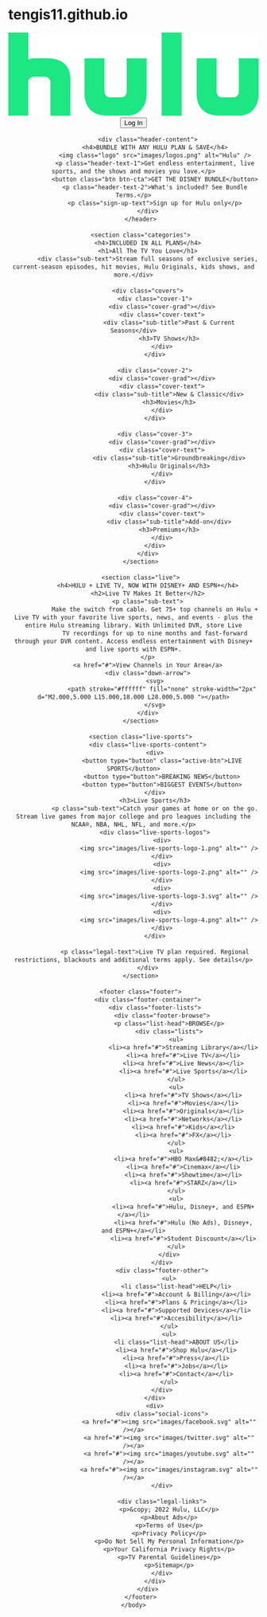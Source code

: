 # tengis11.github.io
<!DOCTYPE html>
<html lang="en">
	<head>
		<meta charset="UTF-8" />
		<meta http-equiv="X-UA-Compatible" content="IE=edge" />
		<meta name="viewport" content="width=device-width, initial-scale=1.0" />
		<link rel="stylesheet" href="styles.css" />
		<meta
			name="description"
			content="Watch TV shows and movies online. Stream TV episodes of Grey's Anatomy, This Is Us, Bob's Burgers, Brooklyn Nine-Nine, Empire, SNL, and popular movies on your favorite devices. Start your free trial now. Cancel anytime."
		/>
		<meta name="keywords" content="hulu, movie, tv shows, watch tv" />
		<meta name="author" content="Tengis" />
		<title>Hulu</title>
	</head>
	<body>
		<header class="header">
			<nav>
				<div class="logo-header">
					<img src="images/logo.png" alt="logo" />
				</div>
				<div>
					<button class="login-btn" type="button">Log In</button>
				</div>
			</nav>

			<div class="header-content">
				<h4>BUNDLE WITH ANY HULU PLAN & SAVE</h4>
				<img class="logo" src="images/logos.png" alt="Hulu" />
				<p class="header-text-1">Get endless entertainment, live sports, and the shows and movies you love.</p>
				<button class="btn btn-cta">GET THE DISNEY BUNDLE</button>
				<p class="header-text-2">What's included? See Bundle Terms.</p>
				<p class="sign-up-text">Sign up for Hulu only</p>
			</div>
		</header>

		<section class="categories">
			<h4>INCLUDED IN ALL PLANS</h4>
			<h1>All The TV You Love</h1>
			<div class="sub-text">Stream full seasons of exclusive series, current-season episodes, hit movies, Hulu Originals, kids shows, and more.</div>

			<div class="covers">
				<div class="cover-1">
					<div class="cover-grad"></div>
					<div class="cover-text">
						<div class="sub-title">Past & Current Seasons</div>
						<h3>TV Shows</h3>
					</div>
				</div>

				<div class="cover-2">
					<div class="cover-grad"></div>
					<div class="cover-text">
						<div class="sub-title">New & Classic</div>
						<h3>Movies</h3>
					</div>
				</div>

				<div class="cover-3">
					<div class="cover-grad"></div>
					<div class="cover-text">
						<div class="sub-title">Groundbreaking</div>
						<h3>Hulu Originals</h3>
					</div>
				</div>

				<div class="cover-4">
					<div class="cover-grad"></div>
					<div class="cover-text">
						<div class="sub-title">Add-on</div>
						<h3>Premiums</h3>
					</div>
				</div>
			</div>
		</section>

		<section class="live">
			<h4>HULU + LIVE TV, NOW WITH DISNEY+ AND ESPN+</h4>
			<h2>Live TV Makes It Better</h2>
			<p class="sub-text">
				Make the switch from cable. Get 75+ top channels on Hulu + Live TV with your favorite live sports, news, and events - plus the entire Hulu streaming library. With Unlimited DVR, store Live
				TV recordings for up to nine months and fast-forward through your DVR content. Access endless entertainment with Disney+ and live sports with ESPN+.
			</p>
			<a href="#">View Channels in Your Area</a>
			<div class="down-arrow">
				<svg>
					<path stroke="#ffffff" fill="none" stroke-width="2px" d="M2.000,5.000 L15.000,18.000 L28.000,5.000 "></path>
				</svg>
			</div>
		</section>

		<section class="live-sports">
			<div class="live-sports-content">
				<div>
					<button type="button" class="active-btn">LIVE SPORTS</button>
					<button type="button">BREAKING NEWS</button>
					<button type="button">BIGGEST EVENTS</button>
				</div>
				<h3>Live Sports</h3>
				<p class="sub-text">Catch your games at home or on the go. Stream live games from major college and pro leagues including the NCAA®, NBA, NHL, NFL, and more.</p>
				<div class="live-sports-logos">
					<div>
						<img src="images/live-sports-logo-1.png" alt="" />
					</div>
					<div>
						<img src="images/live-sports-logo-2.png" alt="" />
					</div>
					<div>
						<img src="images/live-sports-logo-3.svg" alt="" />
					</div>
					<div>
						<img src="images/live-sports-logo-4.png" alt="" />
					</div>
				</div>

				<p class="legal-text">Live TV plan required. Regional restrictions, blackouts and additional terms apply. See details</p>
			</div>
		</section>

		<footer class="footer">
			<div class="footer-container">
				<div class="footer-lists">
					<div class="footer-browse">
						<p class="list-head">BROWSE</p>
						<div class="lists">
							<ul>
								<li><a href="#">Streaming Library</a></li>
								<li><a href="#">Live TV</a></li>
								<li><a href="#">Live News</a></li>
								<li><a href="#">Live Sports</a></li>
							</ul>
							<ul>
								<li><a href="#">TV Shows</a></li>
								<li><a href="#">Movies</a></li>
								<li><a href="#">Originals</a></li>
								<li><a href="#">Networks</a></li>
								<li><a href="#">Kids</a></li>
								<li><a href="#">FX</a></li>
							</ul>
							<ul>
								<li><a href="#">HBO Max&#8482;</a></li>
								<li><a href="#">Cinemax</a></li>
								<li><a href="#">Showtime</a></li>
								<li><a href="#">STARZ</a></li>
							</ul>
							<ul>
								<li><a href="#">Hulu, Disney+, and ESPN+</a></li>
								<li><a href="#">Hulu (No Ads), Disney+, and ESPN+</a></li>
								<li><a href="#">Student Discount</a></li>
							</ul>
						</div>
					</div>
					<div class="footer-other">
						<ul>
							<li class="list-head">HELP</li>
							<li><a href="#">Account & Billing</a></li>
							<li><a href="#">Plans & Pricing</a></li>
							<li><a href="#">Supported Devices</a></li>
							<li><a href="#">Accesibility</a></li>
						</ul>
						<ul>
							<li class="list-head">ABOUT US</li>
							<li><a href="#">Shop Hulu</a></li>
							<li><a href="#">Press</a></li>
							<li><a href="#">Jobs</a></li>
							<li><a href="#">Contact</a></li>
						</ul>
					</div>
				</div>
				<div>
					<div class="social-icons">
						<a href="#"><img src="images/facebook.svg" alt="" /></a>
						<a href="#"><img src="images/twitter.svg" alt="" /></a>
						<a href="#"><img src="images/youtube.svg" alt="" /></a>
						<a href="#"><img src="images/instagram.svg" alt="" /></a>
					</div>

					<div class="legal-links">
						<p>&copy; 2022 Hulu, LLC</p>
						<p>About Ads</p>
						<p>Terms of Use</p>
						<p>Privacy Policy</p>
						<p>Do Not Sell My Personal Information</p>
						<p>Your California Privacy Rights</p>
						<p>TV Parental Guidelines</p>
						<p>Sitemap</p>
					</div>
				</div>
			</div>
		</footer>
	</body>
</html>

